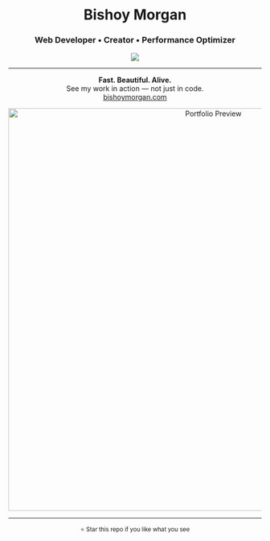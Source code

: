 <h1 align="center">Bishoy Morgan</h1>
<h3 align="center">Web Developer • Creator • Performance Optimizer</h3>

<p align="center">
  <a href="https://bishoy-portfolio.vercel.app/">
    <img src="https://img.shields.io/badge/🌐%20Visit%20My%20Website-000000?style=for-the-badge&logo=vercel&logoColor=white" />
  </a>
</p>

---

<p align="center">
  <b>Fast. Beautiful. Alive.</b><br/>
  See my work in action — not just in code.<br/>
  <a href="https://bishoymorgan.com">bishoymorgan.com</a>
</p>

<p align="center">
  <img src="./public/preview.gif" width="800" alt="Portfolio Preview" />
</p>

---

<p align="center">
  <sub>⭐ Star this repo if you like what you see</sub>
</p>
